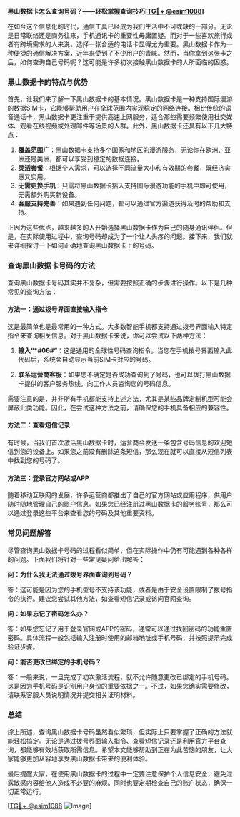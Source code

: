 **黑山数据卡怎么查询号码？——轻松掌握查询技巧[[TG💪+ @esim1088](https://t.me/s/esim1088)]**

在如今这个信息化的时代，通信工具已经成为我们生活中不可或缺的一部分。无论是日常联络还是商务往来，手机通讯卡的重要性毋庸置疑。而对于一些喜欢旅行或者有跨境需求的人来说，选择一张合适的电话卡显得尤为重要。黑山数据卡作为一种便捷的通信解决方案，近年来受到了不少用户的青睐。然而，当你拿到这张卡之后，如何查询自己号码呢？这可能是许多初次接触黑山数据卡的人所面临的困惑。

### 黑山数据卡的特点与优势

首先，让我们来了解一下黑山数据卡的基本情况。黑山数据卡是一种支持国际漫游的数据SIM卡，它能够帮助用户在全球范围内实现稳定的网络连接。相比传统的语音通话卡，黑山数据卡更注重于提供高速上网服务，适合那些需要频繁使用社交媒体、观看在线视频或处理邮件等场景的人群。此外，黑山数据卡还具有以下几大特点：

1. **覆盖范围广**：黑山数据卡支持多个国家和地区的漫游服务，无论你在欧洲、亚洲还是美洲，都可以享受到稳定的数据连接。
2. **灵活套餐**：根据个人需求，可以选择不同流量大小和有效期的套餐，既经济实惠又实用。
3. **无需更换手机**：只需将黑山数据卡插入支持国际漫游功能的手机中即可使用，无需额外购买新设备。
4. **客服支持完善**：如果遇到任何问题，都可以通过官方渠道获得及时的帮助和支持。

正因为这些优点，越来越多的人开始选择黑山数据卡作为自己的随身通讯伴侣。但是，在实际使用过程中，查询号码却成为了一个让人头疼的问题。接下来，我们就来详细探讨一下如何正确地查询黑山数据卡上的号码。

### 查询黑山数据卡号码的方法

查询黑山数据卡号码其实并不复杂，但需要按照正确的步骤进行操作。以下是几种常见的查询方法：

#### 方法一：通过拨号界面直接输入指令

这是最简单也是最常用的一种方式。大多数智能手机都支持通过拨号界面输入特定指令来查询相关信息。对于黑山数据卡来说，你可以尝试以下两种方法：

1. **输入“*#06#”**：这是通用的全球性号码查询指令。当您在手机拨号界面输入此代码后，系统会自动显示当前SIM卡对应的号码。
   
2. **联系运营商客服**：如果您不确定是否成功查询到了号码，也可以拨打黑山数据卡提供的客户服务热线，向工作人员咨询您的号码信息。

需要注意的是，并非所有手机都能支持上述方法，尤其是某些品牌定制机型可能会屏蔽此类功能。因此，在尝试这种方法之前，请确保您的手机具备相应的兼容性。

#### 方法二：查看短信记录

有时候，当我们首次激活黑山数据卡时，运营商会发送一条包含号码信息的欢迎短信到您的设备上。如果您之前没有删除这条短信，那么现在就可以直接从短信列表中找到您的号码了。

#### 方法三：登录官方网站或APP

随着移动互联网的发展，许多运营商都推出了自己的官方网站或应用程序，供用户随时随地管理自己的账户信息。如果您已经注册过黑山数据卡的服务账号，那么可以通过登录这些平台来查看您的号码及其他重要资料。

### 常见问题解答

尽管查询黑山数据卡号码的过程看似简单，但在实际操作中仍有可能遇到各种各样的问题。下面我们将针对一些常见疑问给出解答：

**问：为什么我无法通过拨号界面查询到号码？**

答：这可能是因为您的手机型号不支持该功能，或者是由于安全设置限制了拨号指令的执行。建议您尝试其他方法，如查看短信记录或访问官网查询。

**问：如果忘记了密码怎么办？**

答：如果您忘记了用于登录官网或APP的密码，通常可以通过找回密码的功能重置密码。具体流程一般包括输入注册时使用的邮箱地址或手机号码，并按照提示完成验证步骤。

**问：能否更改已绑定的手机号码？**

答：一般来说，一旦完成了初次激活流程，就不允许随意更改已绑定的手机号码。这是因为手机号码是识别用户身份的重要依据之一。不过，如果您确实需要修改，请联系客服人员说明情况并提交相关证明材料。

### 总结

综上所述，查询黑山数据卡号码虽然看似繁琐，但实际上只要掌握了正确的方法就能轻松搞定。无论是通过拨号界面输入指令、查看短信记录还是利用官方平台查询，都能够有效地获取所需信息。希望本文能够帮助到正在为此苦恼的朋友，让大家能够更加从容地享受黑山数据卡带来的便利体验。

最后提醒大家，在使用黑山数据卡的过程中一定要注意保护个人信息安全，避免泄露敏感内容给他人造成不必要的麻烦。同时也要定期检查自己的账户状态，确保一切正常运行。

[[TG💪+ @esim1088](https://t.me/s/esim1088) ![Image](https://i.postimg.cc/4NQfJmqS/Snipaste-2025-05-13-00-14-12.png)]